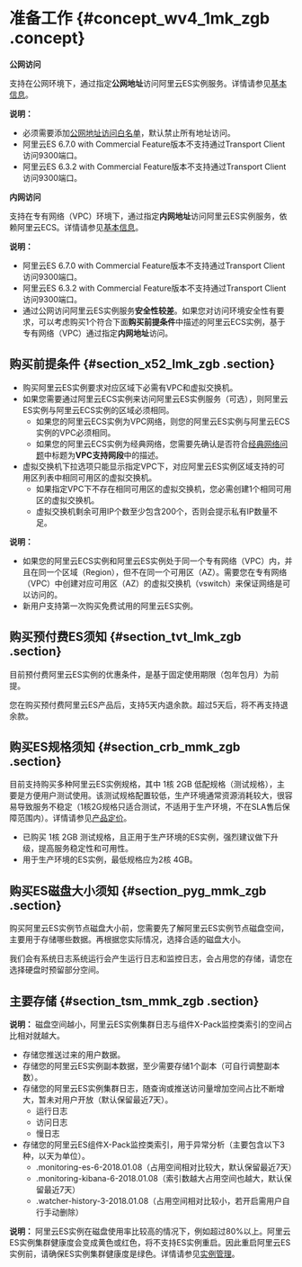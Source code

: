 # 准备工作 {#concept_wv4_1mk_zgb .concept}

**公网访问**

支持在公网环境下，通过指定**公网地址**访问阿里云ES实例服务。详情请参见[基本信息](../../../../cn.zh-CN/用户指南/实例管理/基本信息.md)。

**说明：** 

-   必须需要添加[公网地址访问白名单](../../../../cn.zh-CN/用户指南/实例管理/安全配置.md#section_ux5_yct_zgb)，默认禁止所有地址访问。
-   阿里云ES 6.7.0 with Commercial Feature版本不支持通过Transport Client访问9300端口。
-   阿里云ES 6.3.2 with Commercial Feature版本不支持通过Transport Client访问9300端口。

**内网访问**

支持在专有网络（VPC）环境下，通过指定**内网地址**访问阿里云ES实例服务，依赖阿里云ECS。详情请参见[基本信息](../../../../cn.zh-CN/用户指南/实例管理/基本信息.md)。

**说明：** 

-   阿里云ES 6.7.0 with Commercial Feature版本不支持通过Transport Client访问9300端口。
-   阿里云ES 6.3.2 with Commercial Feature版本不支持通过Transport Client访问9300端口。
-   通过公网访问阿里云ES实例服务**安全性较差**。如果您对访问环境安全性有要求，可以考虑购买1个符合下面**购买前提条件**中描述的阿里云ECS实例，基于专有网络（VPC）通过指定**内网地址**访问。

## 购买前提条件 {#section_x52_lmk_zgb .section}

-   购买阿里云ES实例要求对应区域下必需有VPC和虚拟交换机。
-   如果您需要通过阿里云ECS实例来访问阿里云ES实例服务（可选），则阿里云ES实例与阿里云ECS实例的区域必须相同。
    -   如果您的阿里云ECS实例为VPC网络，则您的阿里云ES实例与阿里云ECS实例的VPC必须相同。
    -   如果您的阿里云ECS实例为经典网络，您需要先确认是否符合[经典网络问题](../../../../cn.zh-CN/常见问题/经典网络问题.md)中标题为**VPC支持网段**中的描述。
-   虚拟交换机下拉选项只能显示指定VPC下，对应阿里云ES实例区域支持的可用区列表中相同可用区的虚拟交换机。
    -   如果指定VPC下不存在相同可用区的虚拟交换机，您必需创建1个相同可用区的虚拟交换机。
    -   虚拟交换机剩余可用IP个数至少包含200个，否则会提示私有IP数量不足。

**说明：** 

-   如果您的阿里云ECS实例和阿里云ES实例处于同一个专有网络（VPC）内，并且在同一个区域（Region），但不在同一个可用区（AZ）。需要您在专有网络（VPC）中创建对应可用区（AZ）的虚拟交换机（vswitch）来保证网络是可以访问的。
-   新用户支持第一次购买免费试用的阿里云ES实例。

## 购买预付费ES须知 {#section_tvt_lmk_zgb .section}

目前预付费阿里云ES实例的优惠条件，是基于固定使用期限（包年包月）为前提。

您在购买预付费阿里云ES产品后，支持5天内退余款。超过5天后，将不再支持退余款。

## 购买ES规格须知 {#section_crb_mmk_zgb .section}

目前支持购买多种阿里云ES实例规格，其中 1核 2GB 低配规格（测试规格），主要是方便用户测试使用。该测试规格配置较低，生产环境通常资源消耗较大，很容易导致服务不稳定（1核2G规格只适合测试，不适用于生产环境，不在SLA售后保障范围内）。详情请参见[产品定价](https://www.aliyun.com/price/product?spm=a2c0j.9528745.826947.detail-button-pricing.f8b35a36YQ2nEs#/elasticsearch/detail)。

-   已购买 1核 2GB 测试规格，且正用于生产环境的ES实例，强烈建议做下升级，提高服务稳定性和可用性。
-   用于生产环境的ES实例，最低规格应为2核 4GB。

## 购买ES磁盘大小须知 {#section_pyg_mmk_zgb .section}

购买阿里云ES实例节点磁盘大小前，您需要先了解阿里云ES实例节点磁盘空间，主要用于存储哪些数据。再根据您实际情况，选择合适的磁盘大小。

我们会有系统日志系统运行会产生运行日志和监控日志，会占用您的存储，请您在选择硬盘时预留部分空间。

## 主要存储 {#section_tsm_mmk_zgb .section}

**说明：** 磁盘空间越小，阿里云ES实例集群日志与组件X-Pack监控类索引的空间占比相对就越大。

-   存储您推送过来的用户数据。
-   存储您的阿里云ES实例副本数据，至少需要存储1个副本（可自行调整副本数）。
-   存储您的阿里云ES实例集群日志，随查询或推送访问量增加空间占比不断增大，暂未对用户开放（默认保留最近7天）。
    -   运行日志
    -   访问日志
    -   慢日志
-   存储您的阿里云ES组件X-Pack监控类索引，用于异常分析（主要包含以下3种，以天为单位）。
    -   .monitoring-es-6-2018.01.08（占用空间相对比较大，默认保留最近7天）
    -   .monitoring-kibana-6-2018.01.08（索引数越大占用空间也越大，默认保留最近7天）
    -   .watcher-history-3-2018.01.08（占用空间相对比较小，若开启需用户自行手动删除）

**说明：** 阿里云ES实例在磁盘使用率比较高的情况下，例如超过80%以上。阿里云ES实例集群健康度会变成黄色或红色，将不支持ES实例重启。因此重启阿里云ES实例前，请确保ES实例集群健康度是绿色。详情请参见[实例管理](../../../../cn.zh-CN/用户指南/实例管理/实例管理.md)。

